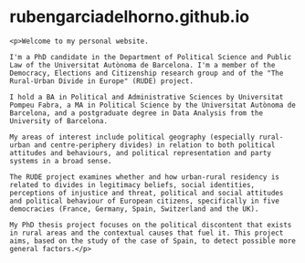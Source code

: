 # rubengarciadelhorno.github.io
<!DOCTYPE html>
<html lang="es">
<head>
    <meta charset="UTF-8">
    <meta name="viewport" content="width=device-width, initial-scale=1.0">
    <title>Hi, I'm Rubén!</title>
</head>

    <p>Welcome to my personal website.
    
    I'm a PhD candidate in the Department of Political Science and Public Law of the Universitat Autònoma de Barcelona. I'm a member of the Democracy, Elections and Citizenship research group and of the "The Rural-Urban Divide in Europe" (RUDE) project.
    
    I hold a BA in Political and Administrative Sciences by Universitat Pompeu Fabra, a MA in Political Science by the Universitat Autònoma de Barcelona, and a postgraduate degree in Data Analysis from the University of Barcelona.

    My areas of interest include political geography (especially rural-urban and centre-periphery divides) in relation to both political attitudes and behaviours, and political representation and party systems in a broad sense.

    The RUDE project examines whether and how urban-rural residency is related to divides in legitimacy beliefs, social identities, perceptions of injustice and threat, political and social attitudes and political behaviour of European citizens, specifically in five democracies (France, Germany, Spain, Switzerland and the UK).

    My PhD thesis project focuses on the political discontent that exists in rural areas and the contextual causes that fuel it. This project aims, based on the study of the case of Spain, to detect possible more general factors.</p>

</html>
